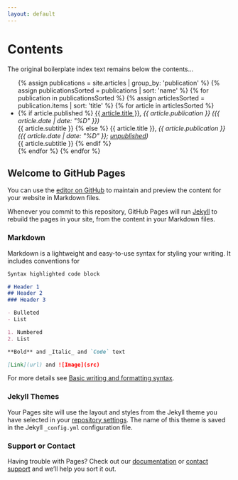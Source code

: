 ```yaml
---
layout: default
---
```


# Contents

The original boilerplate index text remains below the contents...


<ul>
{% assign publications = site.articles | group_by: 'publication' %}
{% assign publicationsSorted = publications | sort: 'name' %}
{% for publication in publicationsSorted %}
{% assign articlesSorted = publication.items | sort: 'title' %}
{% for article in articlesSorted %}
  <li>
  {% if article.published %}
    <a href="articles/{{ article.slug }}.html">{{ article.title }}</a>, <em>{{ article.publication }}</em>
	<em>({{ article.date | date: "%D" }})</em><br>
	{{ article.subtitle }}
  {% else %}
    {{ article.title }}, <em>{{ article.publication }}</em>
	<em>({{ article.date | date: "%D" }}; <a href="articles/{{ article.slug }}.html">unpublished</a>)</em><br>
	{{ article.subtitle }}
  {% endif %}
  </li>
{% endfor %}
{% endfor %}
</ul>



## Welcome to GitHub Pages

You can use the [editor on GitHub](https://github.com/wu-lee/rushkoff-archive/edit/master/docs/index.md) to maintain and preview the content for your website in Markdown files.

Whenever you commit to this repository, GitHub Pages will run [Jekyll](https://jekyllrb.com/) to rebuild the pages in your site, from the content in your Markdown files.

### Markdown

Markdown is a lightweight and easy-to-use syntax for styling your writing. It includes conventions for

```markdown
Syntax highlighted code block

# Header 1
## Header 2
### Header 3

- Bulleted
- List

1. Numbered
2. List

**Bold** and _Italic_ and `Code` text

[Link](url) and ![Image](src)
```

For more details see [Basic writing and formatting syntax](https://docs.github.com/en/github/writing-on-github/getting-started-with-writing-and-formatting-on-github/basic-writing-and-formatting-syntax).

### Jekyll Themes

Your Pages site will use the layout and styles from the Jekyll theme you have selected in your [repository settings](https://github.com/wu-lee/rushkoff-archive/settings/pages). The name of this theme is saved in the Jekyll `_config.yml` configuration file.

### Support or Contact

Having trouble with Pages? Check out our [documentation](https://docs.github.com/categories/github-pages-basics/) or [contact support](https://support.github.com/contact) and we’ll help you sort it out.
